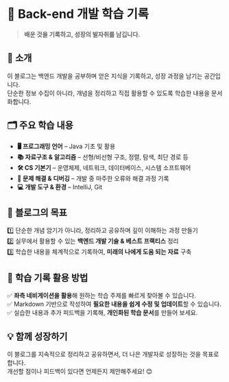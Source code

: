 # 📘 Back-end 개발 학습 기록  

> **배운 것을 기록하고, 성장의 발자취를 남깁니다.**  

## 🚀 소개  
이 블로그는 백엔드 개발을 공부하며 얻은 지식을 기록하고, 성장 과정을 남기는 공간입니다.  
단순한 정보 수집이 아니라, 개념을 정리하고 직접 활용할 수 있도록 학습한 내용을 문서화합니다.  

## 🗂️ 주요 학습 내용  
- **🖥️ 프로그래밍 언어** – Java 기초 및 활용  
- **📚 자료구조 & 알고리즘** – 선형/비선형 구조, 정렬, 탐색, 최단 경로 등  
- **🛠️ CS 기본기** – 운영체제, 네트워크, 데이터베이스, 시스템 소프트웨어  
- **🐞 문제 해결 & 디버깅** – 개발 중 마주한 오류와 해결 과정 기록  
- **💻 개발 도구 & 환경** – IntelliJ, Git 

## 📌 블로그의 목표  
1️⃣ 단순한 개념 암기가 아니라, 정리하고 공유하며 깊이 이해하는 과정 만들기  
2️⃣ 실무에서 활용할 수 있는 **백엔드 개발 기술 & 베스트 프랙티스** 정리  
3️⃣ 학습한 내용을 체계적으로 기록하여, **미래의 나에게 도움 되는 자료** 구축  

## 📖 학습 기록 활용 방법  
✅ **좌측 네비게이션을 활용**해 원하는 학습 주제를 빠르게 찾아볼 수 있습니다.  
✅ Markdown 기반으로 작성하여 **필요한 내용을 쉽게 수정 및 업데이트**할 수 있습니다.  
✅ 실습한 내용과 추가 피드백을 기록해, **개인화된 학습 문서**를 만들어 보세요.  

## 💡 함께 성장하기  
이 블로그를 지속적으로 정리하고 공유하면서, 더 나은 개발자로 성장하는 것을 목표로 합니다.  
개선할 점이나 피드백이 있다면 언제든지 제안해주세요! 😊  
